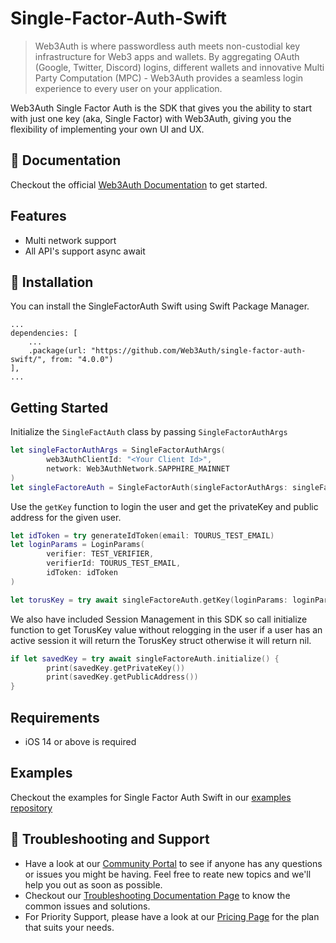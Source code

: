 # Single-Factor-Auth-Swift

> Web3Auth is where passwordless auth meets non-custodial key infrastructure for Web3 apps and wallets. By aggregating OAuth (Google, Twitter, Discord) logins, different wallets and innovative Multi Party Computation (MPC) - Web3Auth provides a seamless login experience to every user on your application.

Web3Auth Single Factor Auth is the SDK that gives you the ability to start with just one key (aka, Single Factor) with Web3Auth, giving you the flexibility of implementing your own UI and UX.


## 📖 Documentation

Checkout the official [Web3Auth Documentation](https://web3auth.io/docs/sdk/core-kit/sfa-ios) to get started.


## Features
- Multi network support
- All API's support async await 

## 🔗 Installation
You can install the SingleFactorAuth Swift using Swift Package Manager.

```
...
dependencies: [
    ...
    .package(url: "https://github.com/Web3Auth/single-factor-auth-swift/", from: "4.0.0")
],
...
```


## Getting Started
Initialize the `SingleFactAuth` class by passing `SingleFactorAuthArgs`

```swift
let singleFactorAuthArgs = SingleFactorAuthArgs(
        web3AuthClientId: "<Your Client Id>",
        network: Web3AuthNetwork.SAPPHIRE_MAINNET
)
let singleFactoreAuth = SingleFactorAuth(singleFactorAuthArgs: singleFactorAuthArgs)
```

Use the `getKey` function to login the user and get the privateKey and public address for the given user.

```swift
let idToken = try generateIdToken(email: TOURUS_TEST_EMAIL)
let loginParams = LoginParams(
        verifier: TEST_VERIFIER, 
        verifierId: TOURUS_TEST_EMAIL, 
        idToken: idToken
)

let torusKey = try await singleFactoreAuth.getKey(loginParams: loginParams)
```

We also have included Session Management in this SDK so call initialize function to get TorusKey value without relogging in the user if a user has an active session it will return the TorusKey struct otherwise it will return nil.

```swift
if let savedKey = try await singleFactoreAuth.initialize() {
        print(savedKey.getPrivateKey())
        print(savedKey.getPublicAddress())
}
```

## Requirements
- iOS 14 or above is required 

## Examples

Checkout the examples for Single Factor Auth Swift in our [examples repository](https://github.com/Web3Auth/web3auth-core-kit-examples/tree/main/single-factor-auth-ios)


## 💬 Troubleshooting and Support

- Have a look at our [Community Portal](https://community.web3auth.io/) to see if anyone has any questions or issues you might be having. Feel free to reate new topics and we'll help you out as soon as possible.
- Checkout our [Troubleshooting Documentation Page](https://web3auth.io/docs/troubleshooting) to know the common issues and solutions.
- For Priority Support, please have a look at our [Pricing Page](https://web3auth.io/pricing.html) for the plan that suits your needs.
